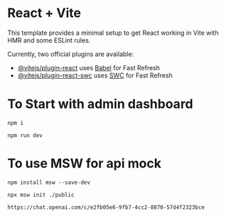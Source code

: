 # React + Vite

This template provides a minimal setup to get React working in Vite with HMR and some ESLint rules.

Currently, two official plugins are available:

- [@vitejs/plugin-react](https://github.com/vitejs/vite-plugin-react/blob/main/packages/plugin-react/README.md) uses [Babel](https://babeljs.io/) for Fast Refresh
- [@vitejs/plugin-react-swc](https://github.com/vitejs/vite-plugin-react-swc) uses [SWC](https://swc.rs/) for Fast Refresh


# To Start with admin dashboard
<!-- install All dependevcies -->
    npm i
<!-- Run Project in Development Envoronment -->
    npm run dev

# To use MSW for api mock 
<!-- install msw -->
    npm install msw --save-dev
<!-- use msw service worker -->
    npx msw init ./public

    https://chat.openai.com/c/e2fb05e6-9fb7-4cc2-8870-57d4f2323bce